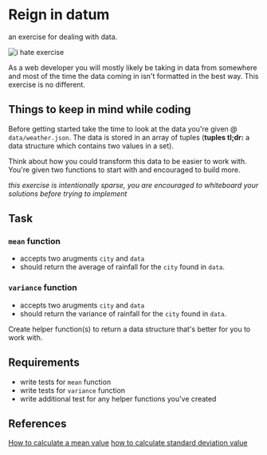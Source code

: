 # Reign in datum
an exercise for dealing with data.

![i hate exercise](https://media.giphy.com/media/5qaaGRYtLv5JK/giphy.gif)

As a web developer you will mostly likely be taking in data from somewhere and most of the time the data
coming in isn't formatted in the best way. This exercise is no different.

## Things to keep in mind while coding
Before getting started take the time to look at the data you're given @ `data/weather.json`. The data is stored
in an array of tuples (**tuples tl;dr:** a data structure which contains two values in a set).

Think about how you could transform this data to be easier to work with. You're given two functions to start
with and encouraged to build more.

*this exercise is intentionally sparse, you are encouraged to whiteboard your solutions before trying to implement*

## Task

### `mean` function
- accepts two arugments `city` and `data`
- should return the average of rainfall for the `city` found in `data`.

### `variance` function
- accepts two arugments `city` and `data`
- should return the variance of rainfall for the `city` found in `data`.

Create helper function(s) to return a data structure that's better for you to work with.

## Requirements
- write tests for `mean` function
- write tests for `variance` function
- write additional test for any helper functions you've created

## References
[How to calculate a mean value](http://www.mathsisfun.com/mean.html)
[how to calculate standard deviation value](http://www.mathsisfun.com/data/standard-deviation.html)
